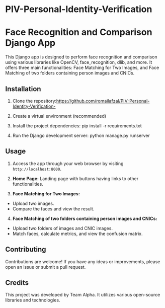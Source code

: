 # PIV-Personal-Identity-Verification
# Face Recognition and Comparison Django App

This Django app is designed to perform face recognition and comparison using various libraries like OpenCV, face_recognition, dlib, and more. It offers three main functionalities: Face Matching for Two Images, and Face Matching of two folders containing  person images and CNICs.

## Installation

1. Clone the repository:https://github.com/romailafzal/PIV-Personal-Identity-Verification-

2. Create a virtual environment (recommended)

3. Install the project dependencies:   pip install -r requirements.txt

4. Run the Django development server:  python manage.py runserver


## Usage

1. Access the app through your web browser by visiting `http://localhost:8000`.

2. **Home Page:** Landing page with buttons having links to other functionalities.

3. **Face Matching for Two Images:**
- Upload two images.
- Compare the faces and view the result.

4. **Face Matching of two folders containing person images and CNICs:**
- Upload two folders of images and  CNIC images.
- Match faces, calculate metrics, and view the confusion matrix.


## Contributing

Contributions are welcome! If you have any ideas or improvements, please open an issue or submit a pull request.

## Credits

This project was developed by Team Alpha. It utilizes various open-source libraries and technologies.
